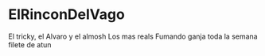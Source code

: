 # ElRinconDelVago

El tricky, el Alvaro y el almosh
Los mas reals
Fumando ganja toda la semana
filete de atun
